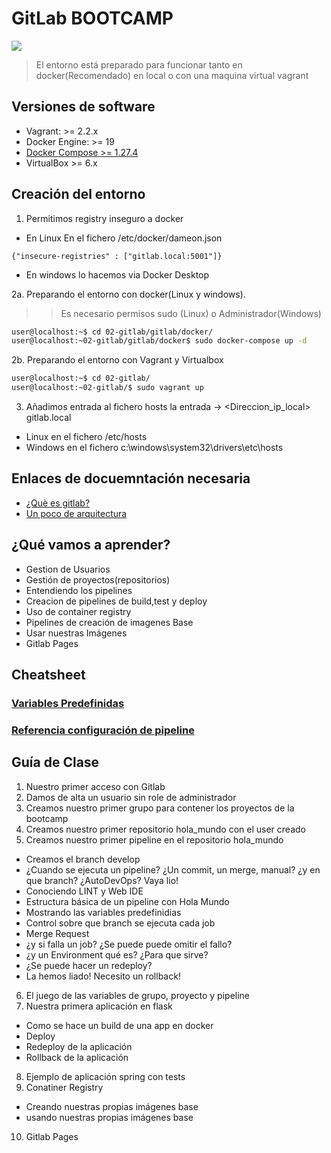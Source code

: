 # GitLab BOOTCAMP
![](https://about.gitlab.com/images/press/logo/jpg/gitlab-logo-gray-rgb.jpg)

> El entorno está preparado para funcionar tanto en docker(Recomendado) en local o con una maquina virtual vagrant
## Versiones de software
- Vagrant: >= 2.2.x
- Docker Engine: >= 19
- [Docker Compose >= 1.27.4](https://docs.docker.com/compose/install/)
- VirtualBox >= 6.x

## Creación del entorno
1. Permitimos registry inseguro a docker
* En Linux En el fichero /etc/docker/dameon.json
```
{"insecure-registries" : ["gitlab.local:5001"]}
```
* En windows lo hacemos via Docker Desktop

2a. Preparando el entorno con docker(Linux y windows). 
>> Es necesario permisos sudo (Linux) o Administrador(Windows)
```bash
user@localhost:~$ cd 02-gitlab/gitlab/docker/
user@localhost:~02-gitlab/gitlab/docker$ sudo docker-compose up -d
```
2b. Preparando el entorno con Vagrant y Virtualbox
```bash
user@localhost:~$ cd 02-gitlab/
user@localhost:~02-gitlab/$ sudo vagrant up
```
3. Añadimos entrada al fichero hosts la entrada -> <Direccion_ip_local> gitlab.local
* Linux en el fichero /etc/hosts 
* Windows en el fichero c:\windows\system32\drivers\etc\hosts 


## Enlaces de docuemntación necesaria
- [¿Què es gitlab?](https://about.gitlab.com/)
- [Un poco de arquitectura](https://docs.gitlab.com/ee/development/img/architecture_simplified.png)

## ¿Qué vamos a aprender?
- Gestion de Usuarios
- Gestión de proyectos(repositorios)
- Entendiendo los pipelines
- Creacion de pipelines de build,test y deploy
- Uso de container registry
- Pipelines de creación de imagenes Base
- Usar nuestras Imágenes
- Gitlab Pages

## Cheatsheet
### [Variables Predefinidas](https://docs.gitlab.com/ee/ci/variables/predefined_variables.html)
### [Referencia configuración de pipeline](https://docs.gitlab.com/ce/ci/yaml/)

## Guía de Clase
1. Nuestro primer acceso con Gitlab
2. Damos de alta un usuario sin role de administrador
3. Creamos nuestro primer grupo para contener los proyectos de la bootcamp
4. Creamos nuestro primer repositorio hola_mundo con el user creado
5. Creamos nuestro primer pipeline en el repositorio hola_mundo
- Creamos el branch develop
- ¿Cuando se ejecuta un pipeline? ¿Un commit, un merge, manual? ¿y en que branch? ¿AutoDevOps? Vaya lio!
- Conociendo LINT y Web IDE
- Estructura básica de un pipeline con Hola Mundo
- Mostrando las variables predefinidias
- Control sobre que branch se ejecuta cada job
- Merge Request
- ¿y si falla un job? ¿Se puede puede omitir el fallo?
- ¿y un Environment qué es? ¿Para que sirve?
- ¿Se puede hacer un redeploy?
- La hemos liado! Necesito un rollback!
6. El juego de las variables de grupo, proyecto y pipeline
7. Nuestra primera aplicación en flask
- Como se hace un build de una app en docker
- Deploy
- Redeploy de la aplicación
- Rollback de la aplicación
8. Ejemplo de aplicación spring con tests
9. Conatiner Registry
- Creando nuestras propias imágenes base
- usando nuestras propias imágenes base
10. Gitlab Pages




